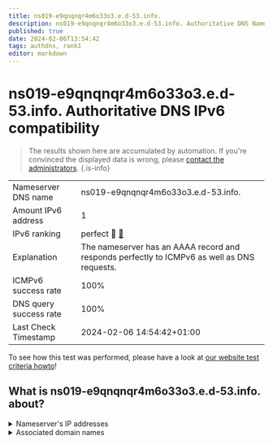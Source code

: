```yaml
---
title: ns019-e9qnqnqr4m6o33o3.e.d-53.info.
description: ns019-e9qnqnqr4m6o33o3.e.d-53.info. Authoritative DNS Nameserver IPv6 compatibility
published: true
date: 2024-02-06T13:54:42
tags: authdns, rank1
editor: markdown
---
```


# ns019-e9qnqnqr4m6o33o3.e.d-53.info. Authoritative DNS IPv6 compatibility

> The results shown here are accumulated by automation. If you're convinced the displayed data is wrong, please [contact the administrators](/howto/chat). 
{.is-info}




|   |   |
| - | - |
| Nameserver DNS name | ns019-e9qnqnqr4m6o33o3.e.d-53.info.
| Amount IPv6 address | 1
| IPv6 ranking | perfect :1st_place_medal: [🔗](/howto/ranking) |
| Explanation | The nameserver has an AAAA record and responds perfectly to ICMPv6 as well as DNS requests. |
| ICMPv6 success rate | 100%|
| DNS query success rate | 100% |
| Last Check Timestamp | 2024-02-06 14:54:42+01:00 |

To see how this test was performed, please have a look at [our website test criteria howto](/howto/testcriteria/authdns)!


## What is ns019-e9qnqnqr4m6o33o3.e.d-53.info. about?




<details>
<summary>Nameserver's IP addresses</summary>

2001:240:bb81::28:50

</details>



<details>
<summary>Associated domain names</summary>

www.nochubank.or.jp

</details>
